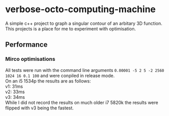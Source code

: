 # verbose-octo-computing-machine
A simple c++ project to graph a singular contour of an arbitary 3D function.\
This projects is a place for me to experiment with optimisation.
## Performance
### Mirco optimisations
All tests were run with the command line arguments `0.00001 -5 2 5 -2 2560 1024 16 0.1 100` and were conpiled in release mode.\
On an i5 1534p the results are as follows:\
v1: 31ms\
v2: 33ms\
v3: 34ms\
While I did not record the results on much older i7 5820k the results were flipped with v3 being the fastest.